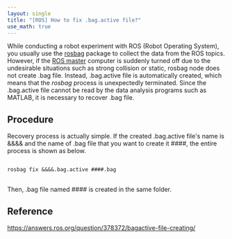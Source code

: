 ```yaml
---
layout: single
title: "[ROS] How to fix .bag.active file?"
use_math: true
---
```

While conducting a robot experiment with ROS (Robot Operating System), you usually use the [rosbag](http://wiki.ros.org/rosbag) package to collect the data from the ROS topics. 
However, if the [ROS master](http://wiki.ros.org/Maste) computer is suddenly turned off due to the undesirable situations such as strong collision or static, rosbag node does not create .bag file.
Instead, .bag.active file is automatically created, which means that the *rosbag* process is unexpectedly terminated. 
Since the .bag.active file cannot be read by the data analysis programs such as MATLAB, it is necessary to recover .bag file.

## Procedure
Recovery process is actually simple.
If the created .bag.active file's name is &&&& and the name of .bag file that you want to create it ####, the entire process is shown as below.
<pre>
<code>
rosbag fix &&&&.bag.active ####.bag
</code>
</pre>
Then, .bag file named #### is created in the same folder.

## Reference
https://answers.ros.org/question/378372/bagactive-file-creating/
